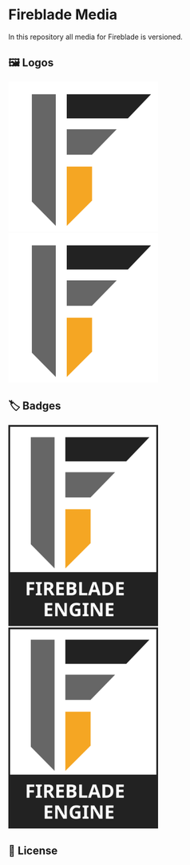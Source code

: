 # Fireblade Media

In this repository all media for Fireblade is versioned.

## 🖼️ Logos

<img src="assets/Logo.svg" width="300px"/> <img src="assets/Logo.svg" width="300px" style="background-color: black"/>

## 🏷️ Badges

<img src="assets/Badge.svg" width="300px"/> <img src="assets/Badge.svg" width="300px" style="background-color: black"/>


## 🔏 License